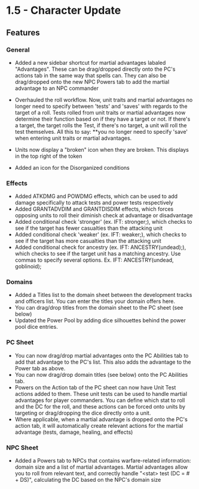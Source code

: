# 1.5 - Character Update

## Features

### General

* Added a new sidebar shortcut for martial advantages labaled "Advantages". These can be drag/dropped directly onto the PC's actions tab in the same way that spells can. They can also be drag/dropped onto the new NPC Powers tab to add the martial advantage to an NPC commander

* Overhauled the roll workflow. Now, unit traits and martial advantages no longer need to specify between 'tests' and 'saves' with regards to the target of a roll. Tests rolled from unit traits or martial advantages now determine their function based on if they have a target or not. If there's a target, the target rolls the Test, if there's no target, a unit will roll the test themselves. All this to say: **you no longer need to specify 'save' when entering unit traits or martial advantages.
* Units now display a "broken" icon when they are broken. This displays in the top right of the token
* Added an icon for the Disorganized conditions

### Effects

* Added ATKDMG and POWDMG effects, which can be used to add damage specifically to attack tests and power tests respectively
* Added GRANTADVDIM and GRANTDISDIM effects, which forces opposing units to roll their diminish check at advantage or disadvantage
* Added conditional check 'stronger' (ex. IFT: stronger;), which checks to see if the target has fewer casualties than the attacking unit
* Added conditional check 'weaker' (ex. IFT: weaker;), which checks to see if the target has more casualties than the attacking unit
* Added conditional check for ancestry (ex. IFT: ANCESTRY(undead);), which checks to see if the target unit has a matching ancestry. Use commas to specify several options. Ex. IFT: ANCESTRY(undead, goblinoid);

### Domains

* Added a Titles list to the domain sheet between the development tracks and officers list. You can enter the titles your domain offers here.
* You can drag/drop titles from the domain sheet to the PC sheet (see below)
* Updated the Power Pool by adding dice silhouettes behind the power pool dice entries.

### PC Sheet

* You can now drag/drop martial advantages onto the PC Abilities tab to add that advantage to the PC's list. This also adds the advantage to the Power tab as above.
* You can now drag/drop domain titles (see below) onto the PC Abilities tab.
* Powers on the Action tab of the PC sheet can now have Unit Test actions added to them. These unit tests can be used to handle martial advantages for player commanders. You can define which stat to roll and the DC for the roll, and these actions can be forced onto units by targeting or drag/dropping the dice directly onto a unit.
* Where applicable, when a martial advantage is dropped onto the PC's action tab, it will automatically create relevant actions for the martial advantage (tests, damage, healing, and effects)

### NPC Sheet

* Added a Powers tab to NPCs that contains warfare-related information: domain size and a list of martial advantages. Martial advantages allow you to roll from relevant text, and correctly handle "\<stat\> test (DC = # + DS)", calculating the DC based on the NPC's domain size

